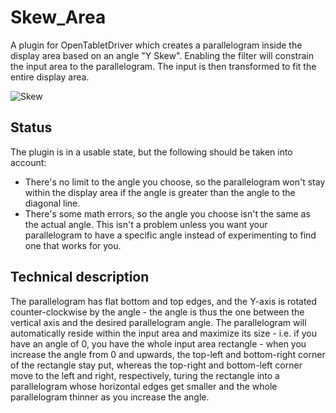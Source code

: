# Skew_Area

A plugin for OpenTabletDriver which creates a parallelogram inside the display area based on an angle "Y Skew".
Enabling the filter will constrain the input area to the parallelogram. The input is then transformed to fit the entire display area.

![Skew](https://github.com/kongehund/Skew_Area/assets/63306696/98f49615-382d-4964-9a05-93cb62afb18b)

## Status
The plugin is in a usable state, but the following should be taken into account:
- There's no limit to the angle you choose, so the parallelogram won't stay within the display area if the angle is greater than the angle to the diagonal line.
- There's some math errors, so the angle you choose isn't the same as the actual angle. This isn't a problem unless you want your parallelogram to have a specific angle instead of experimenting to find one that works for you.

## Technical description
The parallelogram has flat bottom and top edges, and the Y-axis is rotated counter-clockwise by the angle - the angle is thus the one between the vertical axis and the desired parallelogram angle. 
The parallelogram will automatically reside within the input area and maximize its size - i.e. if you have an angle of 0, you have the whole input area rectangle - when you increase the angle from 0 and upwards, the top-left and bottom-right corner of the rectangle stay put, whereas the top-right and bottom-left corner move to the left and right, respectively, turing the rectangle into a parallelogram whose horizontal edges get smaller and the whole parallelogram thinner as you increase the angle.

